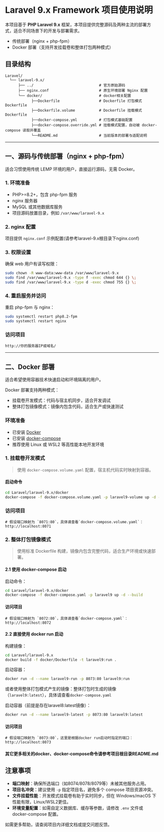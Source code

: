 # Laravel 9.x Framework 项目使用说明

本项目基于 **PHP Laravel 9.x** 框架，本项目提供完整源码及两种主流的部署方式，适合不同场景下的开发与部署需求。

- 传统部署（nginx + php-fpm）
- Docker 部署（支持开发挂载卷和整体打包两种模式）

## 目录结构

```text
Laravel/
  └── laravel-9.x/
      ├── ../                              # 官方原始源码
      ├── nginx.conf                       # 原生环境部署 Nginx 配置
      └── docker/                          # docker相关配置
            ├──Dockerfile                  # Dockerfile 打包模式Dockerfile
            ├──Dockerfile.volume           # Dockerfile 挂载模式Dockerfile
            ├──docker-compose.yml          # 打包模式基础配置
            ├──docker-compose.override.yml # 挂载模式配置，自动被 docker-compose 读取并覆盖
            └──README.md                   # 当前版本的部署与适配说明
```

---

## 一、源码与传统部署（nginx + php-fpm）

适合习惯使用传统 LEMP 环境的用户，直接运行源码，无需 Docker。

### 1. 环境准备

- PHP>=8.2+，包含 php-fpm 服务
- nginx 服务器
- MySQL 或其他数据库服务
- 项目源码放置目录，例如 `/var/www/laravel-9.x`

### 2. nginx 配置

项目提供 `nginx.conf` 示例配置(请参考laravel-9.x根目录下nginx.conf)

### 3. 权限设置

确保 web 用户有读写权限：

```bash
sudo chown -R www-data:www-data /var/www/laravel-9.x
sudo find /var/www/laravel-9.x -type f -exec chmod 644 {} \;
sudo find /var/www/laravel-9.x -type d -exec chmod 755 {} \;
```

### 4. 重启服务并访问

重启 php-fpm 与 nginx：

```bash
sudo systemctl restart php8.2-fpm
sudo systemctl restart nginx
```

### 访问项目

```
http://你的服务器IP或域名/
```

---

## 二、Docker 部署

适合希望使用容器技术快速启动和环境隔离的用户。

Docker 部署支持两种模式：

- 挂载卷开发模式：代码与宿主机同步，适合开发调试
- 整体打包镜像模式：镜像内包含代码，适合生产或快速测试

### 环境准备

- 已安装 [Docker](https://docs.docker.com/get-docker/)
- 已安装 [docker-compose](https://docs.docker.com/compose/install/)
- 推荐使用 Linux 或 WSL2 等高性能本地开发环境

### 1. 挂载卷开发模式

> 使用 `docker-compose.volume.yaml` 配置，宿主机代码实时映射到容器。

#### 启动命令

```bash
cd Laravel/laravel-9.x/docker
docker-compose -f docker-compose.volume.yaml -p laravel9-volume up -d --build
```

### 访问项目

```
# 假设端口映射为 `8071:80`，具体请查看`docker-compose.volume.yaml`：
http://localhost:8071
```

### 2. 整体打包镜像模式

> 使用标准 Dockerfile 构建，镜像内包含完整代码，适合生产环境或快速部署。

#### 2.1 使用 docker-compose 启动

启动命令：

```bash
cd Laravel/laravel-9.x/docker
docker-compose -f docker-compose.yaml -p laravel9 up -d --build
```

#### 访问项目

```
# 假设端口映射为 `8072:80`，具体请查看`docker-compose.yaml`：
http://localhost:8072
```

#### 2.2 直接使用 docker run 启动

构建镜像：

```bash
cd Laravel/laravel-9.x
docker build -f docker/Dockerfile -t laravel9:run .
```

启动容器：

```bash
docker run -d --name laravel9-run -p 8073:80 laravel9:run
```

或者使用整体打包模式产生的镜像：整体打包时生成的镜像（`laravel9:latest`），具体请查看`docker-compose.yaml`

启动容器（前提是存在laravel8:latest镜像）：

```bash
docker run -d --name laravel9-latest -p 8073:80 laravel9:latest
```

#### 访问项目

```
# 假设端口映射为 `8073:80`，这里是根据docker run启动时指定的端口：
http://localhost:8073
```

#### 其它更多相关的docker、docker-compose命令请参考项目根目录README.md

## 注意事项

- **端口映射**：确保所选端口（如8074/8078/8079等）未被其他服务占用。
- **项目名冲突**：建议使用 `-p` 指定项目名，避免多个 compose 项目资源冲突。
- **文件挂载性能**：开发模式挂载卷有助于实时同步，但在 Windows/macOS 下性能有限，Linux/WSL2更佳。
- **环境变量配置**：如需自定义数据库、缓存等参数，请修改 `.env` 文件或 docker-compose 配置。

如需更多帮助，请查阅项目内详细文档或提交问题反馈。
